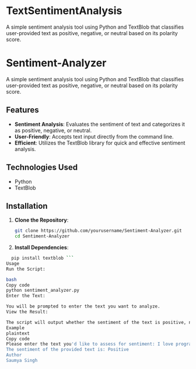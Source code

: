 # TextSentimentAnalysis
A simple sentiment analysis tool using Python and TextBlob that classifies user-provided text as positive, negative, or neutral based on its polarity score.
# Sentiment-Analyzer

A simple sentiment analysis tool using Python and TextBlob that classifies user-provided text as positive, negative, or neutral based on its polarity score.

## Features
- **Sentiment Analysis**: Evaluates the sentiment of text and categorizes it as positive, negative, or neutral.
- **User-Friendly**: Accepts text input directly from the command line.
- **Efficient**: Utilizes the TextBlob library for quick and effective sentiment analysis.

## Technologies Used
- Python
- TextBlob

## Installation

1. **Clone the Repository**:
   ```bash
   git clone https://github.com/yourusername/Sentiment-Analyzer.git
   cd Sentiment-Analyzer
2. **Install Dependencies**:
 ```bash
   pip install textblob ```
Usage
Run the Script:

bash
Copy code
python sentiment_analyzer.py
Enter the Text:

You will be prompted to enter the text you want to analyze.
View the Result:

The script will output whether the sentiment of the text is positive, negative, or neutral.
Example
plaintext
Copy code
Please enter the text you'd like to assess for sentiment: I love programming!
The sentiment of the provided text is: Positive
Author
Saumya Singh
